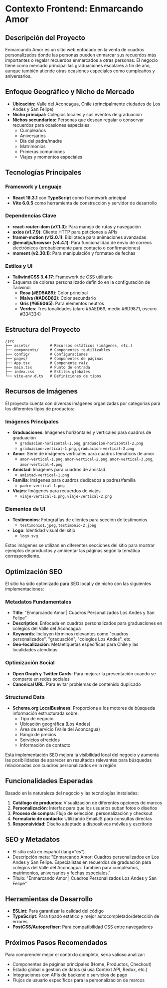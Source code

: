 # Contexto Frontend: Enmarcando Amor

## Descripción del Proyecto
Enmarcando Amor es un sitio web enfocado en la venta de cuadros personalizados donde las personas pueden enmarcar sus recuerdos más importantes o regalar recuerdos enmarcados a otras personas. El negocio tiene como mercado principal las graduaciones escolares a fin de año, aunque también atiende otras ocasiones especiales como cumpleaños y aniversarios.

## Enfoque Geográfico y Nicho de Mercado
- **Ubicación:** Valle del Aconcagua, Chile (principalmente ciudades de Los Andes y San Felipe)
- **Nicho principal:** Colegios locales y sus eventos de graduación
- **Nichos secundarios:** Personas que desean regalar o conservar recuerdos para ocasiones especiales:
  - Cumpleaños
  - Aniversarios
  - Día del padre/madre
  - Matrimonios
  - Primeras comuniones
  - Viajes y momentos especiales

## Tecnologías Principales

### Framework y Lenguaje
- **React 18.3.1** con **TypeScript** como framework principal
- **Vite 6.0.5** como herramienta de construcción y servidor de desarrollo

### Dependencias Clave
- **react-router-dom (v7.1.3)**: Para manejo de rutas y navegación
- **axios (v1.7.9)**: Cliente HTTP para peticiones a APIs
- **framer-motion (v12.0.1)**: Biblioteca para animaciones avanzadas
- **@emailjs/browser (v4.4.1)**: Para funcionalidad de envío de correos electrónicos (probablemente para contacto o confirmaciones)
- **moment (v2.30.1)**: Para manipulación y formateo de fechas

### Estilos y UI
- **TailwindCSS 3.4.17**: Framework de CSS utilitario
- Esquema de colores personalizado definido en la configuración de Tailwind:
  - **Rosa (#ED5A89)**: Color principal 
  - **Malva (#AD6D82)**: Color secundario
  - **Gris (#6E6065)**: Para elementos neutros
  - **Verdes**: Tres tonalidades (claro #5AED69, medio #6D9871, oscuro #334334)

## Estructura del Proyecto
```
/src
├── assets/         # Recursos estáticos (imágenes, etc.)
├── components/     # Componentes reutilizables
├── config/         # Configuraciones
├── pages/          # Componentes de páginas
├── App.tsx         # Componente raíz
├── main.tsx        # Punto de entrada
├── index.css       # Estilos globales
└── vite-env.d.ts   # Definiciones de tipos
```

## Recursos de Imágenes
El proyecto cuenta con diversas imágenes organizadas por categorías para los diferentes tipos de productos:

### Imágenes Principales
- **Graduaciones**: Imágenes horizontales y verticales para cuadros de graduación
  - `graduacion-horizontal-1.png`, `graduacion-horizontal-2.png`
  - `graduacion-vertical-1.png`, `graduacion-vertical-2.png`
- **Amor**: Serie de imágenes verticales para cuadros temáticos de amor
  - `amor-vertical-1.png`, `amor-vertical-2.png`, `amor-vertical-3.png`, `amor-vertical-4.png`
- **Amistad**: Imágenes para cuadros de amistad
  - `amistad-vertical-1.png`
- **Familia**: Imágenes para cuadros dedicados a padres/familia
  - `padre-vertical-1.png`
- **Viajes**: Imágenes para recuerdos de viajes
  - `viaje-vertical-1.png`, `viaje-vertical-2.png`

### Elementos de UI
- **Testimonios**: Fotografías de clientes para sección de testimonios
  - `testimonio1.jpeg`, `testimonio-2.jpeg`
- **Logo**: Identidad visual del sitio
  - `logo.svg`

Estas imágenes se utilizan en diferentes secciones del sitio para mostrar ejemplos de productos y ambientar las páginas según la temática correspondiente.

## Optimización SEO
El sitio ha sido optimizado para SEO local y de nicho con las siguientes implementaciones:

### Metadatos Fundamentales
- **Title**: "Enmarcando Amor | Cuadros Personalizados Los Andes y San Felipe"
- **Description**: Enfocada en cuadros personalizados para graduaciones en colegios del Valle del Aconcagua
- **Keywords**: Incluyen términos relevantes como "cuadros personalizados", "graduación", "colegios Los Andes", etc.
- **Geo-localización**: Metaetiquetas específicas para Chile y las localidades atendidas

### Optimización Social
- **Open Graph y Twitter Cards**: Para mejorar la presentación cuando se comparte en redes sociales
- **Canonical URL**: Para evitar problemas de contenido duplicado

### Structured Data
- **Schema.org LocalBusiness**: Proporciona a los motores de búsqueda información estructurada sobre:
  - Tipo de negocio
  - Ubicación geográfica (Los Andes)
  - Área de servicio (Valle del Aconcagua)
  - Rango de precios
  - Servicios ofrecidos
  - Información de contacto

Esta implementación SEO mejora la visibilidad local del negocio y aumenta las posibilidades de aparecer en resultados relevantes para búsquedas relacionadas con cuadros personalizados en la región.

## Funcionalidades Esperadas
Basado en la naturaleza del negocio y las tecnologías instaladas:

1. **Catálogo de productos**: Visualización de diferentes opciones de marcos
2. **Personalización**: Interfaz para que los usuarios suban fotos o diseños
3. **Proceso de compra**: Flujo de selección, personalización y checkout
4. **Formulario de contacto**: Utilizando EmailJS para consultas directas
5. **Responsividad**: Diseño adaptado a dispositivos móviles y escritorio

## SEO y Metadatos
- El sitio está en español (lang="es")
- Descripción meta: "Enmarcando Amor: Cuadros personalizados en Los Andes y San Felipe. Especialistas en recuerdos de graduación para colegios del Valle del Aconcagua. También para cumpleaños, matrimonios, aniversarios y fechas especiales."
- Título: "Enmarcando Amor | Cuadros Personalizados Los Andes y San Felipe"

## Herramientas de Desarrollo
- **ESLint**: Para garantizar la calidad del código
- **TypeScript**: Para tipado estático y mejor autocompletado/detección de errores
- **PostCSS/Autoprefixer**: Para compatibilidad CSS entre navegadores

## Próximos Pasos Recomendados
Para comprender mejor el contexto completo, sería valioso analizar:
- Componentes de páginas principales (Home, Productos, Checkout)
- Estado global o gestión de datos (si usa Context API, Redux, etc.)
- Integraciones con APIs de backend o servicios de pago
- Flujos de usuario específicos para la personalización de marcos
